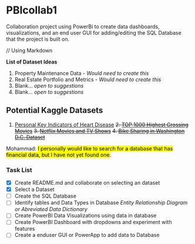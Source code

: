 # PBIcollab1
Collaboration project using PowerBi to create data dashboards, visualizations, and an end user GUI for adding/editing the SQL Database that the project is built on.   


// Using Markdown 

**List of Dataset Ideas**

1. Property Maintenance Data - *Would need to create this*
2. Real Estate Portfolio and Metrics - *Would need to create this*
3. Blank... *open to suggestions*
4. Blank... *open to suggestions*

## Potential Kaggle Datasets

1. [Personal Key Indicators of Heart Disease](https://www.kaggle.com/datasets/kamilpytlak/personal-key-indicators-of-heart-disease)
~~2. [TOP 1000 Highest Grossing Movies](https://www.kaggle.com/datasets/sanjeetsinghnaik/top-1000-highest-grossing-movies)~~
~~3. [Netflix Movies and TV Shows](https://www.kaggle.com/datasets/shivamb/netflix-shows)~~
~~4. [Bike Sharing in Washington D.C. Dataset](https://www.kaggle.com/datasets/marklvl/bike-sharing-dataset)~~

Mohammad: <mark>I personally would like to search for a database that has financial data, but I have not yet found one</mark>.

### Task List

- [x] Create README.md and collaborate on selecting an dataset 
- [x] Select a Dataset
- [ ] Create the SQL Database
- [ ] Identify tables and Data Types in Database *Entity Relationship Diagram or Abreviated Data Dictionary*
- [ ] Create PowerBI Data Visualizations using data in database
- [ ] Create PowerBI Dashboard with dropdowns and experiment with features
- [ ] Create a enduser GUI or PowerApp to add data to Database
